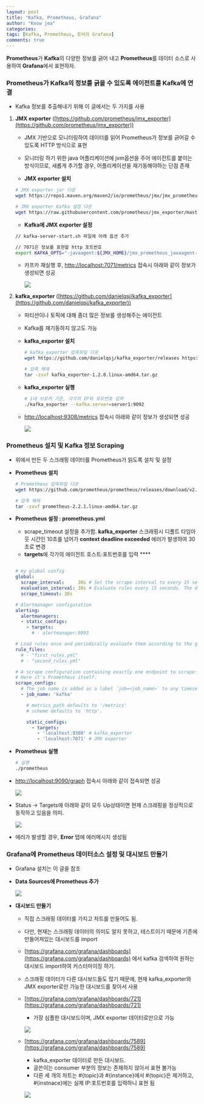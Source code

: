 ```yaml
---
layout: post
title: "Kafka, Prometheus, Grafana"
author: "Know jea"
categories: 
tags: [Kafka, Prometheus, 토비의 Grafana]
comments: true
---
```



**Prometheus**가 **Kafka**의 다양한 정보를 긁어 내고 **Prometheus**를 데이터 소스로 사용하여 **Grafana**에서 표현하자.

### Prometheus가 Kafka의 정보를 긁을 수 있도록 에이전트를 Kafka에 연결

- Kafka 정보를 추출해내기 위해 이 글에서는 두 가지를 사용

1. **JMX exporter** ([https://github.com/prometheus/jmx_exporter](https://github.com/prometheus/jmx_exporter))
    - JMX 기반으로 모니터링하여 데이터를 읽어 Prometheus가 정보를 긁어갈 수 있도록 HTTP 방식으로 표현
    - 모니터링 하기 위한 java 어플리케이션에 jvm옵션을 주어 에이전트를 붙이는 방식이므로, 새롭게 추가할 경우, 어플리케이션을 재기동해야하는 단점 존재

    - **JMX exporter 설치**

    ```bash
    # JMX exporter jar 다운
    wget https://repo1.maven.org/maven2/io/prometheus/jmx/jmx_prometheus_javaagent/0.12.0/jmx_prometheus_javaagent-0.12.0.jar

    # JMX exporter Kafka 설정 다운
    wget https://raw.githubusercontent.com/prometheus/jmx_exporter/master/example_configs/kafka-2_0_0.yml
    ```

    - **Kafka에 JMX exporter 설정**

    ```bash
    // kafka-server-start.sh 파일에 아래 옵션 추가

    // 7071은 정보를 표현할 http 포트번호
    export KAFKA_OPTS="-javaagent:${JMX_HOME}/jmx_prometheus_javaagent-0.12.0.jar=7071:${JMX_HOME}/kafka-2_0_0.yml"
    ```

    - 카프카 재실행 후, [http://localhost:7071/metrics](http://localhost:7071/metrics) 접속시 아래와 같이 정보가 생성되면 성공

        ![](https://knowjea.github.io/assets/images/2021-03-01/0.png)

2. **kafka_exporter** ([https://github.com/danielqsj/kafka_exporter](https://github.com/danielqsj/kafka_exporter))
    - 파티션이나 토픽에 대해 좀더 많은 정보를 생성해주는 에이전트
    - Kafka를 재기동하지 않고도 가능

    - **kafka_exporter 설치**

        ```bash
        # kafka_exporter 압축파일 다운
        wget https://github.com/danielqsj/kafka_exporter/releases https://github.com/danielqsj/kafka_exporter/releases/download/v1.2.0/kafka_exporter-1.2.0.linux-amd64.tar.gz

        # 압축 해제
        tar -zxvf kafka_exporter-1.2.0.linux-amd64.tar.gz
        ```

    - **kafka_exporter 실행**

        ```bash
        # 1대 브로커 기준, 각각의 IP와 포트번호 입력
        ./kafka_exporter --kafka.server=server1:9092
        ```

    - [http://localhost:9308/metrics](http://localhost:9308/metrics) 접속시 아래와 같이 정보가 생성되면 성공

        ![](https://knowjea.github.io/assets/images/2021-03-01/1.png)

### Prometheus 설치 및 Kafka 정보 Scraping

- 위에서 만든 두 스크래핑 데이터를 Prometheus가 읽도록 설치 및 설정

- **Prometheus 설치**

    ```bash
    # Prometheus 압축파일 다운
    wget https://github.com/prometheus/prometheus/releases/download/v2.2.1/prometheus-2.2.1.linux-amd64.tar.gz

    # 압축 해제
    tar -zxvf prometheus-2.2.1.linux-amd64.tar.gz
    ```

- **Prometheus 설정 : prometheus.yml**
    - scrape_timeout 설정을 추가함. **kafka_exporter** 스크래핑시  디폴트 타임아웃 시간인 10초를 넘어가 **context deadline exceeded** 에러가 발생하여 30초로 변경
    - **targets**에 각가의 에이전트 호스트:포트번호를 입력 ****

    ```yaml

    # my global config
    global:
      scrape_interval:     30s # Set the scrape interval to every 15 seconds. Default is every 1 minute.
      evaluation_interval: 30s # Evaluate rules every 15 seconds. The default is every 1 minute.
      scrape_timeout: 30s

    # Alertmanager configuration
    alerting:
      alertmanagers:
      - static_configs:
        - targets:
          # - alertmanager:9093

    # Load rules once and periodically evaluate them according to the global 'evaluation_interval'.
    rule_files:
      # - "first_rules.yml"
      # - "second_rules.yml"

    # A scrape configuration containing exactly one endpoint to scrape:
    # Here it's Prometheus itself.
    scrape_configs:
      # The job name is added as a label `job=<job_name>` to any timeseries scraped from this config.
      - job_name: 'kafka'

        # metrics_path defaults to '/metrics'
        # scheme defaults to 'http'.

        static_configs:
          - targets:
            - 'localhost:9308' # kafka_exporter
            - 'localhost:7071' # JMX exporter
    ```

- **Prometheus 실행**

    ```bash
    # 실행
    ./prometheus
    ```

- [http://localhost:9090/graph](http://localhost:9090/graph) 접속시 아래와 같이 접속되면 성공

    ![](https://knowjea.github.io/assets/images/2021-03-01/2.png)

- Status → Targets에 아래와 같이 모두 Up상태이면 현재 스크래핑을 정상적으로 동작하고 있음을 의미.

    ![](https://knowjea.github.io/assets/images/2021-03-01/3.png)

- 에러가 발생할 경우, **Error** 탭에 에러메시지 생성됨

### Grafana에 Prometheus 데이터소스 설정 및 대시보드 만들기

- Grafana 설치는 이 글을 참조

- **Data Sources에 Prometheus 추가**

    ![](https://knowjea.github.io/assets/images/2021-03-01/4.png)

- **대시보드 만들기**
    - 직접 스크래핑 데이터를 가지고 차트를 만들어도 됨.
    - 다만, 현재는 스크래핑 데이터의 의미도 알지 못하고, 테스트이기 때문에 기존에 만들어져있는 대시보드를 import
    - [https://grafana.com/grafana/dashboards](https://grafana.com/grafana/dashboards) 에서 kafka 검색하여 원하는 대시보드 import하여 커스터마이징 하기.
    - 스크래핑 데이터가 다른 대시보드들도 많기 때문에, 현재 kafka_exporter와 JMX exporter로만 가능한 대시보드를 찾아서 사용

    - [https://grafana.com/grafana/dashboards/721](https://grafana.com/grafana/dashboards/721)
        - 가장 심플한 대시보드이며, JMX exporter 데이터로만으로 가능

        ![](https://knowjea.github.io/assets/images/2021-03-01/5.png)

    - [https://grafana.com/grafana/dashboards/7589](https://grafana.com/grafana/dashboards/7589)
        - kafka_exporter 데이터로 만든 대시보드.
        - 글쓴이는 consumer 부분의 정보는 존재하지 않아서 표현 불가능
        - 다른 세 개의 차트는  #{topic}과 #{instance}에서 #{topic}은 제거하고, #{instnace}에는 실제 IP:포트번호를 입력하니 표현 됨

        ![](https://knowjea.github.io/assets/images/2021-03-01/6.png)